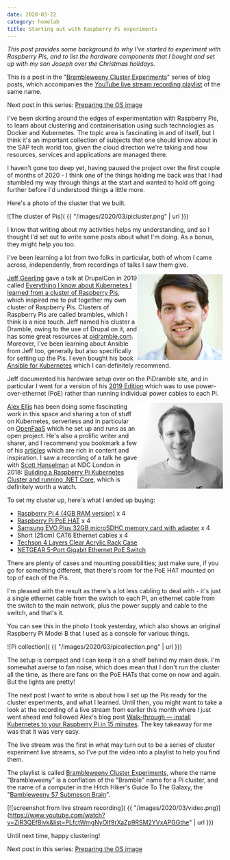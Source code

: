 ```yaml
---
date: 2020-03-22
category: homelab
title: Starting out with Raspberry Pi experiments
---
```


_This post provides some background to why I've started to experiment with Raspberry Pis, and to list the hardware components that I bought and set up with my son Joseph over the Christmas holidays._

This is a post in the "[Brambleweeny Cluster Experiments](/blog/posts/2020/03/22/brambleweeny-cluster-experiments/)" series of blog posts, which accompanies the [YouTube live stream recording playlist](https://www.youtube.com/playlist?list=PLfctWmgNyOIf9rXaZp9RSM2YVxAPGGthe) of the same name.

Next post in this series: [Preparing the OS image](/blog/posts/2020/03/22/preparing-the-os-image/)

I've been skirting around the edges of experimentation with Raspberry Pis, to learn about clustering and containerisation using such technologies as Docker and Kubernetes. The topic area is fascinating in and of itself, but I think it's an important collection of subjects that one should know about in the SAP tech world too, given the cloud direction we're taking and how resources, services and applications are managed there.

I haven't gone too deep yet, having paused the project over the first couple of months of 2020 - I think one of the things holding me back was that I had stumbled my way through things at the start and wanted to hold off going further before I'd understood things a little more.

Here's a photo of the cluster that we built.

![The cluster of Pis]( {{ "/images/2020/03/picluster.png" | url }})

I know that writing about my activities helps my understanding, and so I thought I'd set out to write some posts about what I'm doing. As a bonus, they might help you too.

I've been learning a lot from two folks in particular, both of whom I came across, independently, from recordings of talks I saw them give.

<img align="right" src="/content/images/2020/03/jeff.jpeg" />

[Jeff Geerling](https://jeffgeerling.com) gave a talk at DrupalCon in 2019 called [Everything I know about Kubernetes I learned from a cluster of Raspberry Pis](https://www.jeffgeerling.com/blog/2019/everything-i-know-about-kubernetes-i-learned-cluster-raspberry-pis), which inspired me to put together my own cluster of Raspberry Pis. Clusters of Raspberry Pis are called brambles, which I think is a nice touch. Jeff named his cluster a Dramble, owing to the use of Drupal on it, and has some great resources at [pidramble.com](https://www.pidramble.com/). Moreover, I've been learning about Ansible from Jeff too, generally but also specifically for setting up the Pis. I even bought his book [Ansible for Kubernetes](https://www.jeffgeerling.com/project/ansible-kubernetes) which I can definitely recommend.

Jeff documented his hardware setup over on the PiDramble site, and in particular I went for a version of his [2019 Edition](https://www.pidramble.com/wiki/hardware/pis) which was to use power-over-ethernet (PoE) rather than running individual power cables to each Pi.

<img align="right" src="/content/images/2020/03/alex.jpeg" />

[Alex Ellis](https://www.alexellis.io/) has been doing some fascinating work in this space and sharing a ton of stuff on Kubernetes, serverless and in particular on [OpenFaaS](https://www.openfaas.com/) which he set up and runs as an open project. He's also a prolific writer and sharer, and I recommend you bookmark a few of his [articles](https://blog.alexellis.io/) which are rich in content and inspiration. I saw a recording of a talk he gave with [Scott Hanselman](https://www.hanselman.com/) at NDC London in 2018: [Building a Raspberry Pi Kubernetes Cluster and running .NET Core](https://www.youtube.com/watch?v=ZyTLMnzehyU), which is definitely worth a watch.

To set my cluster up, here's what I ended up buying:

- [Raspberry Pi 4 (4GB RAM version)](https://shop.pimoroni.com/products/raspberry-pi-4?variant=29157087445075) x 4
- [Raspberry Pi PoE HAT](https://shop.pimoroni.com/products/raspberry-pi-poe-hat) x 4
- [Samsung EVO Plus 32GB microSDHC memory card with adapter](https://www.amazon.co.uk/gp/product/B06XFSZGCC/) x 4
- Short (25cm) CAT6 Ethernet cables x 4
- [Techson 4 Layers Clear Acrylic Rack Case](https://www.amazon.co.uk/gp/product/B07TLSVTQP)
- [NETGEAR 5-Port Gigabit Ethernet PoE Switch](https://www.amazon.co.uk/gp/product/B072BDGQR8/)

There are plenty of cases and mounting possibilities; just make sure, if you go for something different, that there's room for the PoE HAT mounted on top of each of the Pis.

I'm pleased with the result as there's a lot less cabling to deal with - it's just a single ethernet cable from the switch to each Pi, an ethernet cable from the switch to the main network, plus the power supply and cable to the switch, and that's it.

You can see this in the photo I took yesterday, which also shows an original Raspberry Pi Model B that I used as a console for various things.

![Pi collection]( {{ "/images/2020/03/picollection.png" | url }})

The setup is compact and I can keep it on a shelf behind my main desk. I'm somewhat averse to fan noise, which does mean that I don't run the cluster all the time, as there are fans on the PoE HATs that come on now and again. But the lights are pretty!

The next post I want to write is about how I set up the Pis ready for the cluster experiments, and what I learned. Until then, you might want to take a look at the recording of a live stream from earlier this month where I just went ahead and followed Alex's blog post [Walk-through — install Kubernetes to your Raspberry Pi in 15 minutes](https://medium.com/@alexellisuk/walk-through-install-kubernetes-to-your-raspberry-pi-in-15-minutes-84a8492dc95a). The key takeaway for me was that it was very easy.

The live stream was the first in what may turn out to be a series of cluster experiment live streams, so I've put the video into a playlist to help you find them.

The playlist is called [Brambleweeny Cluster Experiments](https://www.youtube.com/playlist?list=PLfctWmgNyOIf9rXaZp9RSM2YVxAPGGthe), where the name "Brambleweeny" is a conflation of the "Bramble" name for a Pi cluster, and the name of a computer in the Hitch Hiker's Guide To The Galaxy, the "[Bambleweeny 57 Submeson Brain](https://hitchhikers.fandom.com/wiki/Bambleweeny_57_Submeson_Brain)".

[![screenshot from live stream recording]( {{ "/images/2020/03/video.png)](https://www.youtube.com/watch?v=ZiR3QEfBivk&list=PLfctWmgNyOIf9rXaZp9RSM2YVxAPGGthe" | url }})

Until next time, happy clustering!

Next post in this series: [Preparing the OS image](/blog/posts/2020/03/22/preparing-the-os-image/)

